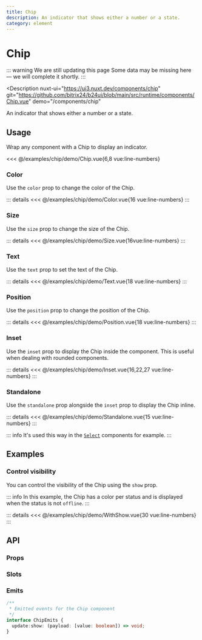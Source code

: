 ```yaml
---
title: Chip
description: An indicator that shows either a number or a state.
category: element
---
```

<script setup>
import ChipExample from '/examples/chip/Chip.vue';
import ColorExample from '/examples/chip/Color.vue';
import SizeExample from '/examples/chip/Size.vue';
import TextExample from '/examples/chip/Text.vue';
import PositionExample from '/examples/chip/Position.vue';
import InsetExample from '/examples/chip/Inset.vue';
import StandaloneExample from '/examples/chip/Standalone.vue';
import WithShowExample from '/examples/chip/WithShow.vue';
</script>
# Chip

::: warning We are still updating this page
Some data may be missing here — we will complete it shortly.
:::

<Description
  nuxt-ui="https://ui3.nuxt.dev/components/chip"
  git="https://github.com/bitrix24/b24ui/blob/main/src/runtime/components/Chip.vue"
  demo="/components/chip"
>
  An indicator that shows either a number or a state.
</Description>

## Usage

Wrap any component with a Chip to display an indicator.

<div class="lg:min-h-[160px]">
  <ClientOnly>
    <ChipExample />
  </ClientOnly>
</div>

<<< @/examples/chip/demo/Chip.vue{6,8 vue:line-numbers}

### Color

Use the `color` prop to change the color of the Chip.

<div class="lg:min-h-[275px]">
  <ClientOnly>
    <ColorExample />
  </ClientOnly>
</div>

::: details
<<< @/examples/chip/demo/Color.vue{16 vue:line-numbers}
:::

### Size

Use the `size` prop to change the size of the Chip.

<div class="lg:min-h-[275px]">
  <ClientOnly>
    <SizeExample />
  </ClientOnly>
</div>

::: details
<<< @/examples/chip/demo/Size.vue{16vue:line-numbers}
:::

### Text

Use the `text` prop to set the text of the Chip.

<div class="lg:min-h-[275px]">
  <ClientOnly>
    <TextExample />
  </ClientOnly>
</div>

::: details
<<< @/examples/chip/demo/Text.vue{18 vue:line-numbers}
:::

### Position

Use the `position` prop to change the position of the Chip.

<div class="lg:min-h-[275px]">
  <ClientOnly>
    <PositionExample />
  </ClientOnly>
</div>

::: details
<<< @/examples/chip/demo/Position.vue{18 vue:line-numbers}
:::

### Inset

Use the `inset` prop to display the Chip inside the component. This is useful when dealing with rounded components.

<div class="lg:min-h-[275px]">
  <ClientOnly>
    <InsetExample />
  </ClientOnly>
</div>

::: details
<<< @/examples/chip/demo/Inset.vue{16,22,27 vue:line-numbers}
:::

### Standalone

Use the `standalone` prop alongside the `inset` prop to display the Chip inline.

<div class="lg:min-h-[275px]">
  <ClientOnly>
    <StandaloneExample />
  </ClientOnly>
</div>

::: details
<<< @/examples/chip/demo/Standalone.vue{15 vue:line-numbers}
:::

::: info
It's used this way in the [`Select`](/components/select) components for example.
:::

## Examples

### Control visibility

You can control the visibility of the Chip using the `show` prop.

::: info
In this example, the Chip has a color per status and is displayed when the status is not `offline`.
:::

<div class="lg:min-h-[160px]">
  <ClientOnly>
    <WithShowExample />
  </ClientOnly>
</div>

::: details
<<< @/examples/chip/demo/WithShow.vue{30 vue:line-numbers}
:::

## API

### Props

<ComponentProps component="Chip" />

### Slots

<ComponentSlots component="Chip" />

### Emits

```ts
/**
 * Emitted events for the Chip component
 */
interface ChipEmits {
  update:show: (payload: [value: boolean]) => void;
}
```
